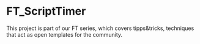 # FT_ScriptTimer

This project is part of our FT series, which covers tipps&tricks, techniques that act as open templates for the community.

